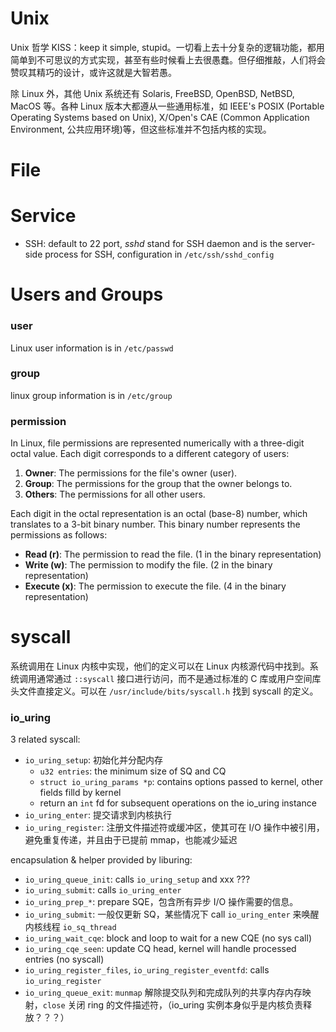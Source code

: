 # Unix

Unix 哲学 KISS：keep it simple, stupid。一切看上去十分复杂的逻辑功能，都用简单到不可思议的方式实现，甚至有些时候看上去很愚蠢。但仔细推敲，人们将会赞叹其精巧的设计，或许这就是大智若愚。

除 Linux 外，其他 Unix 系统还有 Solaris, FreeBSD, OpenBSD, NetBSD, MacOS 等。各种 Linux 版本大都遵从一些通用标准，如 IEEE's POSIX (Portable Operating Systems based on Unix),  X/Open's CAE (Common Application Environment, 公共应用环境)等，但这些标准并不包括内核的实现。



# File



# Service

- SSH: default to 22 port, *sshd* stand for SSH daemon and is the server-side process for SSH, configuration in `/etc/ssh/sshd_config`



# Users and Groups

### user

Linux user information is in `/etc/passwd`

### group

linux group information is in `/etc/group`

### permission

In Linux, file permissions are represented numerically with a three-digit octal value. Each digit corresponds to a different category of users:

1. **Owner**: The permissions for the file's owner (user).
2. **Group**: The permissions for the group that the owner belongs to.
3. **Others**: The permissions for all other users.

Each digit in the octal representation is an octal (base-8) number, which translates to a 3-bit binary number. This binary number represents the permissions as follows:

- **Read (r)**: The permission to read the file. (1 in the binary representation)
- **Write (w)**: The permission to modify the file. (2 in the binary representation)
- **Execute (x)**: The permission to execute the file. (4 in the binary representation)



# syscall

系统调用在 Linux 内核中实现，他们的定义可以在 Linux 内核源代码中找到。系统调用通常通过 `::syscall` 接口进行访问，而不是通过标准的 C 库或用户空间库头文件直接定义。可以在 `/usr/include/bits/syscall.h` 找到 syscall 的定义。

### io_uring

3 related syscall: 

- `io_uring_setup`: 初始化并分配内存
  - `u32 entries`: the minimum size of SQ and CQ
  - `struct io_uring_params *p`: contains options passed to kernel, other fields filld by kernel
  - return an `int` fd for subsequent operations on the io_uring instance
- `io_uring_enter`: 提交请求到内核执行
- `io_uring_register`:  注册文件描述符或缓冲区，使其可在 I/O 操作中被引用，避免重复传递，并且由于已提前 mmap，也能减少延迟

encapsulation & helper provided by liburing: 

- `io_uring_queue_init`: calls `io_uring_setup` and xxx ???
- `io_uring_submit`: calls `io_uring_enter`
- `io_uring_prep_*`: prepare SQE，包含所有异步 I/O 操作需要的信息。
- `io_uring_submit`: 一般仅更新 SQ，某些情况下 call `io_uring_enter` 来唤醒内核线程 `io_sq_thread` 
- `io_uring_wait_cqe`: block and loop to wait for a new CQE (no sys call)
- `io_uring_cqe_seen`: update CQ head, kernel will handle processed entries (no syscall)
- `io_uring_register_files`, `io_uring_register_eventfd`: calls `io_uring_register`
- `io_uring_queue_exit`: `munmap` 解除提交队列和完成队列的共享内存内存映射，`close` 关闭 ring 的文件描述符，（io_uring 实例本身似乎是内核负责释放？？？）
